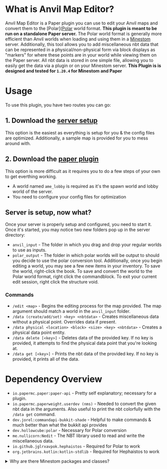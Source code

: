 # What is Anvil Map Editor?
Anvil Map Editor is a Paper plugin you can use to edit your Anvil maps and convert them to the [Polar]([Polar](https://github.com/hollow-cube/polar) world format. **This plugin is meant to be run on a standalone Paper server.** The Polar world format is generally more efficient than Anvil worlds when loading and using them in a [Minestom](https://github.com/Minestom/Minestom) server. Additionally, this tool allows you to add miscellaneous nbt data that can be represented in a physical/non-physical form via block displays as "markers" for where these points are in your world while viewing them on the Paper server. All nbt data is stored in one simple file, allowing you to easily get the data via a plugin or on your Minestom server.
**This Plugin is is designed and tested for `1.20.4` for Minestom and Paper**

# Usage
To use this plugin, you have two routes you can go:

## 1. Download the [server setup](https://github.com/hapily04/AnvilMapEditor/releases/download/2.0/AnvilMapEditorSetup.zip)
This option is the easiest as everything is setup for you & the config files are optimized. Additionally, a sample map is provided for you to mess around with.

## 2. Download the [paper plugin](https://github.com/hapily04/AnvilMapEditor/releases/download/2.0/AnvilMapEditor-2.0.jar)
This option is more difficult as it requires you to do a few steps of your own to get everthing working.
- A world named `ame_lobby` is required as it's the spawn world and lobby world of the server.
- You need to configure your config files for optimization

## Server is setup, now what?
Once your server is properly setup and configured, you need to start it. Once it's started, you may notice two new folders pop up in the server directory:
- `anvil_input` - The folder in which you drag and drop your regular worlds to use as inputs.
- `polar_output` - The folder in which polar worlds will be output to should you decide to use the polar conversion tool.
Additionally, once you begin editing a world, you may see a few new items in your inventory.
To save the world, right-click the book.
To save and convert the world to the Polar world format, right click the commandblock.
To exit your current edit session, right click the structure void.

### Commands
- `/edit <map>` - Begins the editing process for the map provided. The map argument should match a world in the `anvil_input` folder.
- `/data (create/add/set) <key> <nbtdata>` - Creates miscellaneous data without a physical point. Overrides data if present.
- `/data physical <location> <block> <size> <key> <nbtdata>` - Creates a physical data point entity.
- `/data delete [<key>]` - Deletes data of the provided key. If no key is provided, it attempts to find the physical data point that you're looking at.
- `/data get [<key>]` - Prints the nbt data of the provided key. If no key is provided, it prints all of the data.

# Dependency Overview
- `io.papermc.paper:paper-api` - Pretty self explanatory; necessary for a plugin.
- `io.papermc.paperweight.userdev (nms)` - Needed to convert the given nbt data in the arguments. Also useful to print the nbt colorfully with the `/data get` command.
- `dev.jorel:commandapi-bukkit-shade` - Helpful to make commands & much better than what the bukkit api provides
- `dev.hollowcube:polar` - Necessary for Polar conversion
- `me.nullicorn:Nedit` - The NBT library used to read and write the miscellaneous data.
- `io.github.jglrxavpok.hephaistos` - Required for Polar to work
- `org.jetbrains.kotlin:kotlin-stdlib` - Required for Hephaistos to work

<details><summary>Why are there Minestom packages and classes?</summary>
Polar requires them to work, and I don't want to import all of Minestom.
</detauls>
